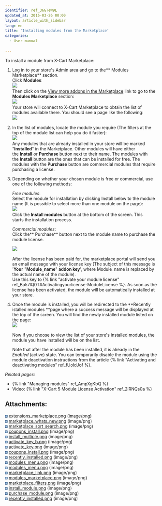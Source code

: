 ```yaml
---
identifier: ref_36GTeW9L
updated_at: 2015-03-26 00:00
layout: article_with_sidebar
lang: en
title: 'Installing modules from the Marketplace'
categories:
  - User manual

---
```



To install a module from X-Cart Marketplace:

1.  Log in to your store's Admin area and go to the** Modules Marketplace** section.  
    Click **Modules**:  
    ![]({{site.baseurl}}/attachments/7503967/8716496.png?effects=drop-shadow)  
    Then click on the <u>View more addons in the Marketplace</u> link to go to the **Modules Marketplace** section:  
    ![]({{site.baseurl}}/attachments/7503967/8716498.png?effects=drop-shadow)  
    Your store will connect to X-Cart Marketplace to obtain the list of modules available there. You should see a page like the following:  
    ![]({{site.baseurl}}/attachments/7503967/8716499.png?effects=drop-shadow)
2.  In the list of modules, locate the module you require (The filters at the top of the module list can help you do it faster):  
    ![]({{site.baseurl}}/attachments/7503967/8716500.png?effects=drop-shadow)  
    Any modules that are already installed in your store will be marked "**Installed**" in the Marketplace. Other modules will have either the **Install** or **Purchase** button next to their name. The modules with the **Install** button are the ones that can be installed for free. The modules with the **Purchase** button are commercial modules that require purchasing a license. 
3.  Depending on whether your chosen module is free or commercial, use one of the following methods:  

    _Free modules_:   
    Select the module for installation by clicking Install below to the module name (It is possible to select more than one module on the page):  
    ![]({{site.baseurl}}/attachments/7503967/8716501.png?effects=drop-shadow)  
    Click the **Install modules** button at the bottom of the screen. This starts the installation process.   

    _Commercial modules_:   
    Click the** Purchase** button next to the module name to purchase the module license. 

    ![]({{site.baseurl}}/attachments/7503967/8716502.png?effects=drop-shadow)

    After the license has been paid for, the marketplace portal will send you an email message with your license key (The subject of this message is '**Your** "**Module_name**" **addon key**', where Module_name is replaced by the actual name of the module).   
    Use this key to {% link "activate your module license" ref_Ba57lQ0T#Activatingyourlicense-ModuleLicense %}. As soon as the license has been activated, the module will be automatically installed at your store.

4.  Once the module is installed, you will be redirected to the **Recently istalled modules **page where a success message will be displayed at the top of the screen. You will find the newly installed module listed on the page:  
    ![]({{site.baseurl}}/attachments/7503967/7602231.png?effects=drop-shadow)

    Now if you choose to view the list of your store's installed modules, the module you have installed will be on the list. 

    Note that after the module has been installed, it is already in the _Enabled_ (active) state. You can temporarily disable the module using the module deactivation instructions from the article {% link "Activating and deactivating modules" ref_fUoIdJof %}.  

_Related pages:_

*   {% link "Managing modules" ref_AmpXgKbQ %}
*   Video: {% link "X-Cart 5 Module License Activation" ref_2iRNQs0a %}

## Attachments:

![](images/icons/bullet_blue.gif) [extensions_marketplace.png]({{site.baseurl}}/attachments/7503967/7602192.png) (image/png)  
![](images/icons/bullet_blue.gif) [marketplace_whats_new.png]({{site.baseurl}}/attachments/7503967/7602193.png) (image/png)  
![](images/icons/bullet_blue.gif) [marketplace_sort_search.png]({{site.baseurl}}/attachments/7503967/7602194.png) (image/png)  
![](images/icons/bullet_blue.gif) [coupons_install.png]({{site.baseurl}}/attachments/7503967/7602230.png) (image/png)  
![](images/icons/bullet_blue.gif) [install_multiple.png]({{site.baseurl}}/attachments/7503967/7602196.png) (image/png)  
![](images/icons/bullet_blue.gif) [activate_key_b.png]({{site.baseurl}}/attachments/7503967/7602197.png) (image/png)  
![](images/icons/bullet_blue.gif) [activate_key.png]({{site.baseurl}}/attachments/7503967/7602198.png) (image/png)  
![](images/icons/bullet_blue.gif) [coupons_install.png]({{site.baseurl}}/attachments/7503967/7602195.png) (image/png)  
![](images/icons/bullet_blue.gif) [recently_installed.png]({{site.baseurl}}/attachments/7503967/8716503.png) (image/png)  
![](images/icons/bullet_blue.gif) [modules_menu.png]({{site.baseurl}}/attachments/7503967/8716497.png) (image/png)  
![](images/icons/bullet_blue.gif) [modules_menu.png]({{site.baseurl}}/attachments/7503967/8716496.png) (image/png)  
![](images/icons/bullet_blue.gif) [marketplace_link.png]({{site.baseurl}}/attachments/7503967/8716498.png) (image/png)  
![](images/icons/bullet_blue.gif) [modules_marketplace.png]({{site.baseurl}}/attachments/7503967/8716499.png) (image/png)  
![](images/icons/bullet_blue.gif) [marketplace_filters.png]({{site.baseurl}}/attachments/7503967/8716500.png) (image/png)  
![](images/icons/bullet_blue.gif) [install_module.png]({{site.baseurl}}/attachments/7503967/8716501.png) (image/png)  
![](images/icons/bullet_blue.gif) [purchase_module.png]({{site.baseurl}}/attachments/7503967/8716502.png) (image/png)  
![](images/icons/bullet_blue.gif) [recently_installed.png]({{site.baseurl}}/attachments/7503967/7602231.png) (image/png)